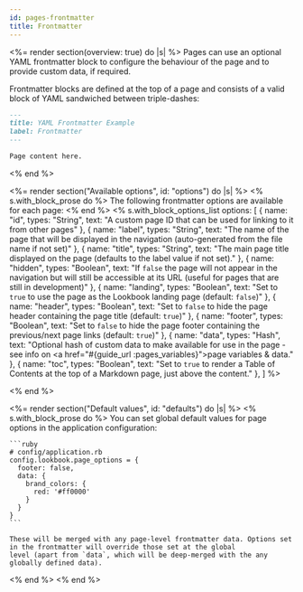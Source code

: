 ```yaml
---
id: pages-frontmatter
title: Frontmatter
---
```


<%= render section(overview: true) do |s| %>
  Pages can use an optional YAML frontmatter block to configure the behaviour of the page and to provide custom data, if required.

  Frontmatter blocks are defined at the top of a page and consists of a valid block of YAML sandwiched between triple-dashes:

  ```markdown
  ---
  title: YAML Frontmatter Example
  label: Frontmatter
  ---
  
  Page content here.
  ```
<% end %>

<%= render section("Available options", id: "options") do |s| %>
  <% s.with_block_prose do %>
    The following frontmatter options are available for each page:
  <% end %>
  <% s.with_block_options_list options: [
    {
      name: "id",
      types: "String",
      text: "A custom page ID that can be used for linking to it from other pages"
    },
    {
      name: "label",
      types: "String",
      text: "The name of the page that will be displayed in the navigation (auto-generated from the file name if not set)"
    },
    {
      name: "title",
      types: "String",
      text: "The main page title displayed on the page (defaults to the label value if not set)."
    },
    {
      name: "hidden",
      types: "Boolean",
      text: "If `false` the page will not appear in the navigation but will still be accessible at its URL (useful for pages that are still in development)"
    },
    {
      name: "landing",
      types: "Boolean",
      text: "Set to `true` to use the page as the Lookbook landing page (default: `false`)"
    },
    {
      name: "header",
      types: "Boolean",
      text: "Set to `false` to hide the page header containing the page title (default: `true`)"
    },
    {
      name: "footer",
      types: "Boolean",
      text: "Set to `false` to hide the page footer containing the previous/next page links (default: `true`)"
    },
    {
      name: "data",
      types: "Hash",
      text: "Optional hash of custom data to make available for use in the page - see info on <a href=\"#{guide_url :pages_variables}\">page variables & data</a>."
    },
    {
      name: "toc",
      types: "Boolean",
      text: "Set to `true` to render a Table of Contents at the top of a Markdown page, just above the content."
    },
  ] %>

<% end %>

<%= render section("Default values", id: "defaults") do |s| %>
  <% s.with_block_prose do %>
    You can set global default values for page options in the application configuration:

    ```ruby
    # config/application.rb
    config.lookbook.page_options = {
      footer: false,
      data: {
        brand_colors: {
          red: '#ff0000'
        }
      }
    }
    ```

    These will be merged with any page-level frontmatter data. Options set in the frontmatter will override those set at the global
    level (apart from `data`, which will be deep-merged with the any globally defined data).
  <% end %>
<% end %>

